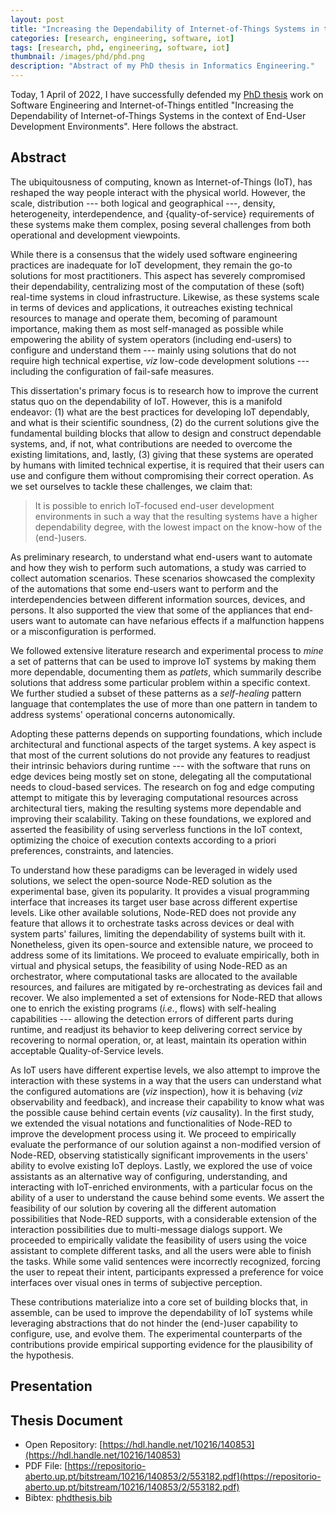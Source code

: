 ```yaml
---
layout: post
title: "Increasing the Dependability of Internet-of-Things Systems in the context of End-User Development Environments"
categories: [research, engineering, software, iot]
tags: [research, phd, engineering, software, iot]
thumbnail: /images/phd/phd.png
description: "Abstract of my PhD thesis in Informatics Engineering."
---
```


Today, 1 April of 2022, I have successfully defended my [PhD thesis](http://hdl.handle.net/10216/85374) work on Software Engineering and Internet-of-Things entitled "Increasing the Dependability of Internet-of-Things Systems in the context of End-User Development Environments". Here follows the abstract.

<!--more-->

## Abstract

The ubiquitousness of computing, known as Internet-of-Things (IoT), has reshaped the way people interact with the physical world. However, the scale, distribution --- both logical and geographical ---, density, heterogeneity, interdependence, and {quality-of-service} requirements of these systems make them complex, posing several challenges from both operational and development viewpoints.

While there is a consensus that the widely used software engineering practices are inadequate for IoT development, they remain the go-to solutions for most practitioners. This aspect has severely compromised their dependability, centralizing most of the computation of these (soft) real-time systems in cloud infrastructure. Likewise, as these systems scale in terms of devices and applications, it outreaches existing technical resources to manage and operate them, becoming of paramount importance, making them as most self-managed as possible while empowering the ability of system operators (including end-users) to configure and understand them --- mainly using solutions that do not require high technical expertise, _viz_ low-code development solutions --- including the configuration of fail-safe measures.

This dissertation's primary focus is to research how to improve the current status quo on the dependability of IoT. However, this is a manifold endeavor: (1) what are the best practices for developing IoT dependably, and what is their scientific soundness, (2) do the current solutions give the fundamental building blocks that allow to design and construct dependable systems, and, if not, what contributions are needed to overcome the existing limitations, and, lastly, (3) giving that these systems are operated by humans with limited technical expertise, it is required that their users can use and configure them without compromising their correct operation. As we set ourselves to tackle these challenges, we claim that:

> It is possible to enrich IoT-focused end-user development environments in such a way that the resulting systems have a higher dependability degree, with the lowest impact on the know-how of the (end-)users.

As preliminary research, to understand what end-users want to automate and how they wish to perform such automations, a study was carried to collect automation scenarios. These scenarios showcased the complexity of the automations that some end-users want to perform and the interdependencies between different information sources, devices, and persons. It also supported the view that some of the appliances that end-users want to automate can have nefarious effects if a malfunction happens or a misconfiguration is performed.

We followed extensive literature research and experimental process to _mine_ a set of patterns that can be used to improve IoT systems by making them more dependable, documenting them as _patlets_, which summarily describe solutions that address some particular problem within a specific context. We further studied a subset of these patterns as a _self-healing_ pattern language that contemplates the use of more than one pattern in tandem to address systems' operational concerns autonomically.

Adopting these patterns depends on supporting foundations, which include architectural and functional aspects of the target systems. A key aspect is that most of the current solutions do not provide any features to readjust their intrinsic behaviors during runtime --- with the software that runs on edge devices being mostly set on stone, delegating all the computational needs to cloud-based services. The research on fog and edge computing attempt to mitigate this by leveraging computational resources across architectural tiers, making the resulting systems more dependable and improving their scalability. Taking on these foundations, we explored and asserted the feasibility of using serverless functions in the IoT context, optimizing the choice of execution contexts according to a priori preferences, constraints, and latencies.

To understand how these paradigms can be leveraged in widely used solutions, we select the open-source Node-RED solution as the experimental base, given its popularity. It provides a visual programming interface that increases its target user base across different expertise levels. Like other available solutions, Node-RED does not provide any feature that allows it to orchestrate tasks across devices or deal with system parts' failures, limiting the dependability of systems built with it. Nonetheless, given its open-source and extensible nature, we proceed to address some of its limitations. We proceed to evaluate empirically, both in virtual and physical setups, the feasibility of using Node-RED as an orchestrator, where computational tasks are allocated to the available resources, and failures are mitigated by re-orchestrating as devices fail and recover. We also implemented a set of extensions for Node-RED that allows one to enrich the existing programs (_i.e._, flows) with self-healing capabilities --- allowing the detection errors of different parts during runtime, and readjust its behavior to keep delivering correct service by recovering to normal operation, or, at least, maintain its operation within acceptable Quality-of-Service levels.

As IoT users have different expertise levels, we also attempt to improve the interaction with these systems in a way that the users can understand what the configured automations are (_viz_ inspection), how it is behaving (_viz_ observability and feedback), and increase their capability to know what was the possible cause behind certain events (_viz_ causality). In the first study, we extended the visual notations and functionalities of Node-RED to improve the development process using it. We proceed to empirically evaluate the performance of our solution against a non-modified version of Node-RED, observing statistically significant improvements in the users' ability to evolve existing IoT deploys. Lastly, we explored the use of voice assistants as an alternative way of configuring, understanding, and interacting with IoT-enriched environments, with a particular focus on the ability of a user to understand the cause behind some events. We assert the feasibility of our solution by covering all the different automation possibilities that Node-RED supports, with a considerable extension of the interaction possibilities due to multi-message dialogs support. We proceeded to empirically validate the feasibility of users using the voice assistant to complete different tasks, and all the users were able to finish the tasks. While some valid sentences were incorrectly recognized, forcing the user to repeat their intent, participants expressed a preference for voice interfaces over visual ones in terms of subjective perception.

These contributions materialize into a core set of building blocks that, in assemble, can be used to improve the dependability of IoT systems while leveraging abstractions that do not hinder the (end-)user capability to configure, use, and evolve them. The experimental counterparts of the contributions provide empirical supporting evidence for the plausibility of the hypothesis.

## Presentation

<script async class="speakerdeck-embed" data-id="18b538f15d3d4213981406270b2662ab" data-ratio="1.77966101694915" src="//speakerdeck.com/assets/embed.js"></script>

## Thesis Document

- Open Repository: [https://hdl.handle.net/10216/140853](https://hdl.handle.net/10216/140853)
- PDF File: [https://repositorio-aberto.up.pt/bitstream/10216/140853/2/553182.pdf](https://repositorio-aberto.up.pt/bitstream/10216/140853/2/553182.pdf)
- Bibtex: [phdthesis.bib](/assets/bibtex/phdthesis.bib)
